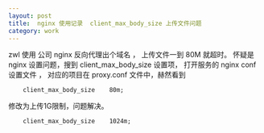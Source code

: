 ```yaml
---
layout: post
title:  nginx 使用记录  client_max_body_size 上传文件问题
category: work
---
```


zwl 使用 公司 nginx 反向代理出个域名 ， 上传文件一到 80M 就超时。
怀疑是 nginx 设置问题，搜到 client_max_body_size 设置项，
打开服务的 nginx conf 设置文件 ， 对应的项目在 proxy.conf 文件中，赫然看到

        client_max_body_size    80m;
        
修改为上传1G限制，问题解决。

        client_max_body_size    1024m;        


        
        